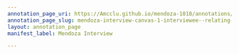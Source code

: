 ```yaml
---
annotation_page_uri: https://Amcclu.github.io/mendoza-1018/annotations/mendoza-interview-canvas-1-interviewee--relating-firsthand-experiences--forthcomingness.json
annotation_page_slug: mendoza-interview-canvas-1-interviewee--relating-firsthand-experiences--forthcomingness
layout: annotation_page
manifest_label: Mendoza Interview

---
```

